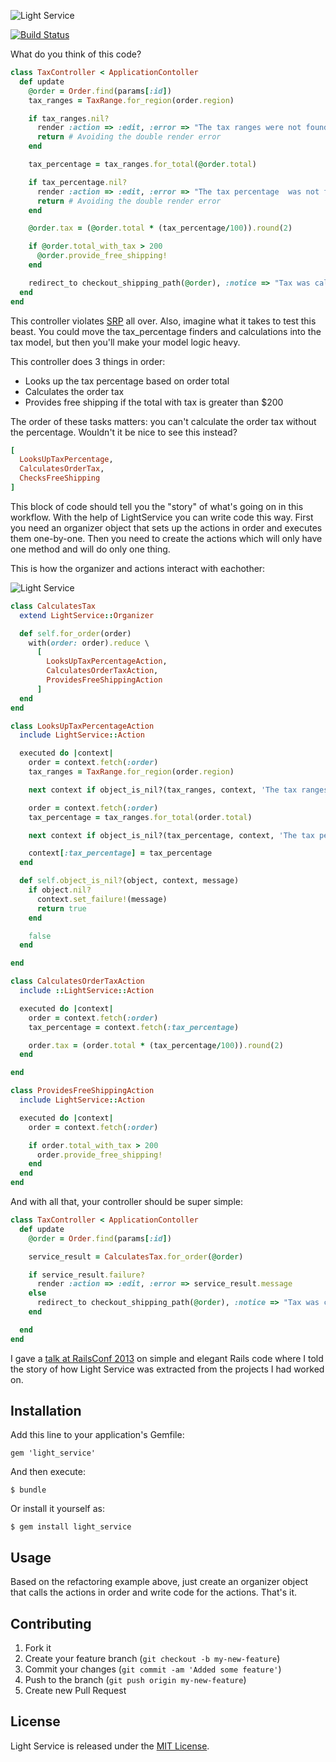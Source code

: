 ![Light Service](https://raw.github.com/adomokos/light-service/master/resources/light-service.png)

[![Build Status](https://secure.travis-ci.org/adomokos/light-service.png)](http://travis-ci.org/adomokos/light-service)

What do you think of this code?

```ruby
class TaxController < ApplicationContoller
  def update
    @order = Order.find(params[:id])
    tax_ranges = TaxRange.for_region(order.region)

    if tax_ranges.nil?
      render :action => :edit, :error => "The tax ranges were not found"
      return # Avoiding the double render error
    end

    tax_percentage = tax_ranges.for_total(@order.total)

    if tax_percentage.nil?
      render :action => :edit, :error => "The tax percentage  was not found"
      return # Avoiding the double render error
    end

    @order.tax = (@order.total * (tax_percentage/100)).round(2)

    if @order.total_with_tax > 200
      @order.provide_free_shipping!
    end

    redirect_to checkout_shipping_path(@order), :notice => "Tax was calculated successfully"
  end
end
```

This controller violates [SRP](http://en.wikipedia.org/wiki/Single_responsibility_principle) all over.
Also, imagine what it takes to test this beast.
You could move the tax_percentage finders and calculations into the tax model,
but then you'll make your model logic heavy.

This controller does 3 things in order:
* Looks up the tax percentage based on order total
* Calculates the order tax
* Provides free shipping if the total with tax is greater than $200

The order of these tasks matters: you can't calculate the order tax without the percentage.
Wouldn't it be nice to see this instead?

```ruby
[
  LooksUpTaxPercentage,
  CalculatesOrderTax,
  ChecksFreeShipping
]
```

This block of code should tell you the "story" of what's going on in this workflow.
With the help of LightService you can write code this way. First you need an organizer object that sets up the actions in order
and executes them one-by-one. Then you need to create the actions which will only have one method and will do only one thing.

This is how the organizer and actions interact with eachother:

![Light Service](https://raw.github.com/adomokos/light-service/master/resources/organizer_and_actions.png)

```ruby
class CalculatesTax
  extend LightService::Organizer

  def self.for_order(order)
    with(order: order).reduce \
      [
        LooksUpTaxPercentageAction,
        CalculatesOrderTaxAction,
        ProvidesFreeShippingAction
      ]
  end
end

class LooksUpTaxPercentageAction
  include LightService::Action

  executed do |context|
    order = context.fetch(:order)
    tax_ranges = TaxRange.for_region(order.region)

    next context if object_is_nil?(tax_ranges, context, 'The tax ranges were not found')

    order = context.fetch(:order)
    tax_percentage = tax_ranges.for_total(order.total)

    next context if object_is_nil?(tax_percentage, context, 'The tax percentage was not found')

    context[:tax_percentage] = tax_percentage
  end

  def self.object_is_nil?(object, context, message)
    if object.nil?
      context.set_failure!(message)
      return true
    end

    false
  end

end

class CalculatesOrderTaxAction
  include ::LightService::Action

  executed do |context|
    order = context.fetch(:order)
    tax_percentage = context.fetch(:tax_percentage)

    order.tax = (order.total * (tax_percentage/100)).round(2)
  end

end

class ProvidesFreeShippingAction
  include LightService::Action

  executed do |context|
    order = context.fetch(:order)

    if order.total_with_tax > 200
      order.provide_free_shipping!
    end
  end
end
```

And with all that, your controller should be super simple:

```ruby
class TaxController < ApplicationContoller
  def update
    @order = Order.find(params[:id])

    service_result = CalculatesTax.for_order(@order)

    if service_result.failure?
      render :action => :edit, :error => service_result.message
    else
      redirect_to checkout_shipping_path(@order), :notice => "Tax was calculated successfully"
    end

  end
end
```
I gave a [talk at RailsConf 2013](http://www.adomokos.com/2013/06/simple-and-elegant-rails-code-with.html) on
simple and elegant Rails code where I told the story of how Light Service was extracted from the projects I had worked on.

## Installation

Add this line to your application's Gemfile:

    gem 'light_service'

And then execute:

    $ bundle

Or install it yourself as:

    $ gem install light_service

## Usage

Based on the refactoring example above, just create an organizer object that calls the 
actions in order and write code for the actions. That's it.

## Contributing

1. Fork it
2. Create your feature branch (`git checkout -b my-new-feature`)
3. Commit your changes (`git commit -am 'Added some feature'`)
4. Push to the branch (`git push origin my-new-feature`)
5. Create new Pull Request

## License

Light Service is released under the [MIT License](http://www.opensource.org/licenses/MIT).
